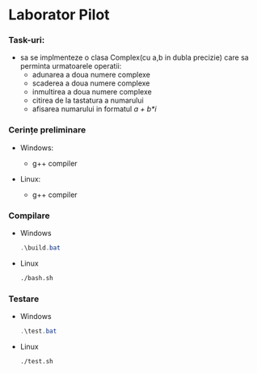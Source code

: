 # Laborator Pilot

### Task-uri:

- sa se implmenteze o clasa Complex(cu a,b in dubla precizie) care sa perminta urmatoarele operatii:
  - adunarea a doua numere complexe
  - scaderea a doua numere complexe
  - inmultirea a doua numere complexe
  - citirea de la tastatura a numarului
  - afisarea numarului in formatul _a + b\*i_

### Cerințe preliminare
  - Windows:
    - g++ compiler
    
  - Linux:
    - g++ compiler
### Compilare
- Windows
  ```powershell
  .\build.bat
  ```
- Linux
  ```bash
  ./bash.sh
  ```

### Testare
  - Windows
    ```powershell
    .\test.bat
    ```
  - Linux
    ```bash
    ./test.sh
    ```


